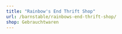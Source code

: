 ```yaml
---
title: "Rainbow's End Thrift Shop"
url: /barnstable/rainbows-end-thrift-shop/
shop: Gebrauchtwaren
---
```

